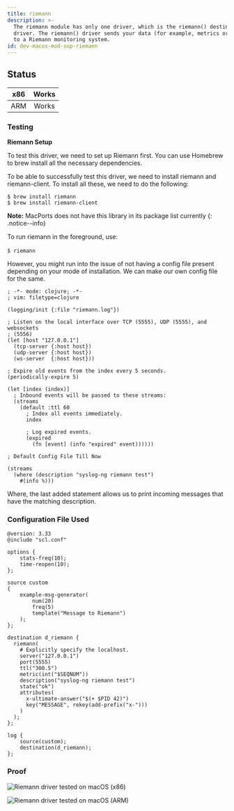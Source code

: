 ```yaml
---
title: riemann
description: >-
  The riemann module has only one driver, which is the riemann() destination
  driver. The riemann() driver sends your data (for example, metrics or events)
  to a Riemann monitoring system.
id: dev-macos-mod-sup-riemann
---
```


## Status <a href="#status" id="status"></a>

| x86 | Works |
| :-: | :---: |
| ARM | Works |

### Testing <a href="#testing" id="testing"></a>

**Riemann Setup**

To test this driver, we need to set up Riemann first. You can use Homebrew to brew install all the necessary dependencies.

To be able to successfully test this driver, we need to install riemann and riemann-client. To install all these, we need to do the following:

`$ brew install riemann` \
`$ brew install riemann-client`

**Note:** MacPorts does not have this library in its package list currently
{: .notice--info}

To run riemann in the foreground, use: \
\
`$ riemann`

However, you might run into the issue of not having a config file present depending on your mode of installation. We can make our own config file for the same.&#x20;

```config
; -*- mode: clojure; -*-
; vim: filetype=clojure

(logging/init {:file "riemann.log"})

; Listen on the local interface over TCP (5555), UDP (5555), and websockets
; (5556)
(let [host "127.0.0.1"]
  (tcp-server {:host host})
  (udp-server {:host host})
  (ws-server  {:host host}))

; Expire old events from the index every 5 seconds.
(periodically-expire 5)

(let [index (index)]
  ; Inbound events will be passed to these streams:
  (streams
    (default :ttl 60
      ; Index all events immediately.
      index

      ; Log expired events.
      (expired
        (fn [event] (info "expired" event))))))

; Default Config File Till Now

(streams
  (where (description "syslog-ng riemann test")
    #(info %)))
```

Where, the last added statement allows us to print incoming messages that have the matching description.&#x20;

### Configuration File Used <a href="#configuration-file-used" id="configuration-file-used"></a>

```config
@version: 3.33
@include "scl.conf"

options {
    stats-freq(10);
    time-reopen(10);
};

source custom
{
    example-msg-generator(
        num(20)
        freq(5)
        template("Message to Riemann")
    );
};

destination d_riemann {
  riemann(
    # Explicitly specify the localhost.
    server("127.0.0.1")
    port(5555)
    ttl("300.5")
    metric(int("$SEQNUM"))
    description("syslog-ng riemann test")
    state("ok")
    attributes(
      x-ultimate-answer("$(+ $PID 42)")
      key("MESSAGE", rekey(add-prefix("x-")))
    )
  );
};

log {
    source(custom);
    destination(d_riemann);
};
```

### Proof

![Riemann driver tested on macOS (x86)](<{{dev_img_folder}}/module-support/Screenshot 2021-07-31 at 9.45.07 PM.png>)

![Riemann driver tested on macOS (ARM)](<{{dev_img_folder}}/module-support/Screenshot 2021-07-31 at 9.53.58 PM.png>)
